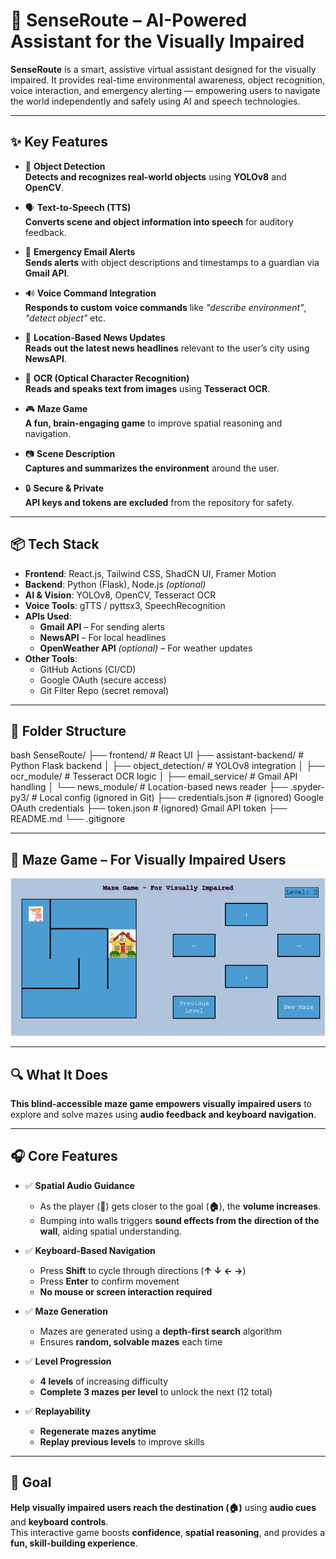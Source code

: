 # 🧠 SenseRoute – AI-Powered Assistant for the Visually Impaired

**SenseRoute** is a smart, assistive virtual assistant designed for the visually impaired. It provides real-time environmental awareness, object recognition, voice interaction, and emergency alerting — empowering users to navigate the world independently and safely using AI and speech technologies.

---

## ✨ Key Features

- 🎯 **Object Detection**  
  **Detects and recognizes real-world objects** using **YOLOv8** and **OpenCV**.

- 🗣️ **Text-to-Speech (TTS)**  
  **Converts scene and object information into speech** for auditory feedback.

- 📧 **Emergency Email Alerts**  
  **Sends alerts** with object descriptions and timestamps to a guardian via **Gmail API**.

- 🔊 **Voice Command Integration**  
  **Responds to custom voice commands** like _"describe environment"_, _"detect object"_ etc.

- 📰 **Location-Based News Updates**  
  **Reads out the latest news headlines** relevant to the user’s city using **NewsAPI**.

- 📄 **OCR (Optical Character Recognition)**  
  **Reads and speaks text from images** using **Tesseract OCR**.

- 🎮 **Maze Game**  
  **A fun, brain-engaging game** to improve spatial reasoning and navigation.

- 📷 **Scene Description**  
  **Captures and summarizes the environment** around the user.

- 🔒 **Secure & Private**  
  **API keys and tokens are excluded** from the repository for safety.

---

## 📦 Tech Stack

- **Frontend**: React.js, Tailwind CSS, ShadCN UI, Framer Motion  
- **Backend**: Python (Flask), Node.js *(optional)*  
- **AI & Vision**: YOLOv8, OpenCV, Tesseract OCR  
- **Voice Tools**: gTTS / pyttsx3, SpeechRecognition  
- **APIs Used**:
  - **Gmail API** – For sending alerts
  - **NewsAPI** – For local headlines
  - **OpenWeather API** *(optional)* – For weather updates  
- **Other Tools**:
  - GitHub Actions (CI/CD)
  - Google OAuth (secure access)
  - Git Filter Repo (secret removal)

---

## 📂 Folder Structure

bash
SenseRoute/
├── frontend/                # React UI
├── assistant-backend/      # Python Flask backend
│   ├── object_detection/   # YOLOv8 integration
│   ├── ocr_module/         # Tesseract OCR logic
│   ├── email_service/      # Gmail API handling
│   └── news_module/        # Location-based news reader
├── .spyder-py3/            # Local config (ignored in Git)
├── credentials.json        # (ignored) Google OAuth credentials
├── token.json              # (ignored) Gmail API token
├── README.md
└── .gitignore


---

## 🧩 Maze Game – For Visually Impaired Users

![Maze Game Screenshot](https://raw.githubusercontent.com/abhiramit02/SenseRoute/c0a02fa3943f532edb2d92781a2cd04a32ea01e1/images/image.jpg)

---

## 🔍 What It Does

**This blind-accessible maze game empowers visually impaired users** to explore and solve mazes using **audio feedback and keyboard navigation**.

---

## 🎧 Core Features

- ✅ **Spatial Audio Guidance**  
  - As the player (**👧**) gets closer to the goal (**🏠**), the **volume increases**.  
  - Bumping into walls triggers **sound effects from the direction of the wall**, aiding spatial understanding.

- ✅ **Keyboard-Based Navigation**  
  - Press **Shift** to cycle through directions (**↑ ↓ ← →**)  
  - Press **Enter** to confirm movement  
  - **No mouse or screen interaction required**

- ✅ **Maze Generation**  
  - Mazes are generated using a **depth-first search** algorithm  
  - Ensures **random, solvable mazes** each time

- ✅ **Level Progression**  
  - **4 levels** of increasing difficulty  
  - **Complete 3 mazes per level** to unlock the next (12 total)

- ✅ **Replayability**  
  - **Regenerate mazes anytime**  
  - **Replay previous levels** to improve skills

---

## 🎯 Goal

**Help visually impaired users reach the destination (🏠)** using **audio cues** and **keyboard controls**.  
This interactive game boosts **confidence**, **spatial reasoning**, and provides a **fun, skill-building experience**.
